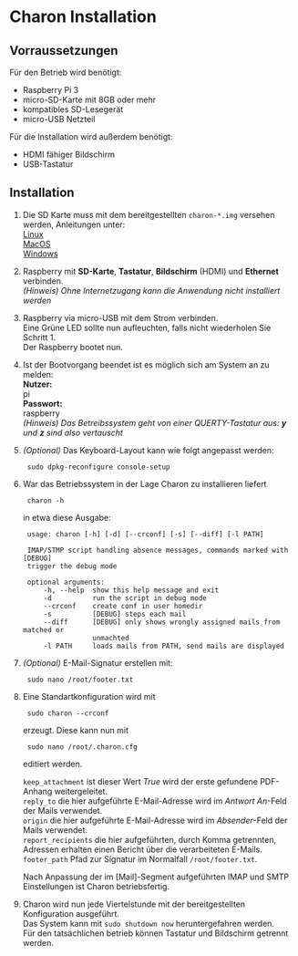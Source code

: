 # Charon Installation
## Vorraussetzungen
Für den Betrieb wird benötigt:

+ Raspberry Pi 3
+ micro-SD-Karte mit 8GB oder mehr
+ kompatibles SD-Lesegerät
+ micro-USB Netzteil

Für die Installation wird außerdem benötigt:

+ HDMI fähiger Bildschirm
+ USB-Tastatur

## Installation
1. Die SD Karte muss mit dem bereitgestellten `charon-*.img` versehen werden, Anleitungen unter:      
[Linux](https://www.raspberrypi.org/documentation/installation/installing-images/linux.md)  
[MacOS](https://www.raspberrypi.org/documentation/installation/installing-images/mac.md)  
[Windows](https://www.raspberrypi.org/documentation/installation/installing-images/windows.md)  

1. Raspberry mit **SD-Karte**, **Tastatur**, **Bildschirm** (HDMI) und **Ethernet** verbinden.  
*(Hinweis) Ohne Internetzugang kann die Anwendung nicht installiert werden*
1. Raspberry via micro-USB mit dem Strom verbinden.  
Eine Grüne LED sollte nun aufleuchten, falls nicht wiederholen Sie Schritt 1.  
Der Raspberry bootet nun.
1. Ist der Bootvorgang beendet ist es möglich sich am System an zu melden:  
**Nutzer:**  
pi  
**Passwort:**  
raspberry  
*(Hinweis) Das Betreibssystem geht von einer QUERTY-Tastatur aus: **y** und **z** sind also vertauscht*
1. *(Optional)* Das Keyboard-Layout kann wie folgt angepasst werden: 

        sudo dpkg-reconfigure console-setup

1. War das Betriebssystem in der Lage Charon zu installieren liefert

        charon -h

    in etwa diese Ausgabe:

        usage: charon [-h] [-d] [--crconf] [-s] [--diff] [-l PATH]

        IMAP/STMP script handling absence messages, commands marked with [DEBUG]
        trigger the debug mode

        optional arguments:
            -h, --help  show this help message and exit
            -d          run the script in debug mode
            --crconf    create conf in user homedir
            -s          [DEBUG] steps each mail
            --diff      [DEBUG] only shows wrongly assigned mails from matched or
                        unmachted
            -l PATH     loads mails from PATH, send mails are displayed

1. *(Optional)* E-Mail-Signatur erstellen mit:

        sudo nano /root/footer.txt

1. Eine Standartkonfiguration wird mit 

        sudo charon --crconf
    
    erzeugt. Diese kann nun mit

        sudo nano /root/.charon.cfg

    editiert werden.
    
    `keep_attachment` ist dieser Wert *True* wird der erste gefundene PDF-Anhang weitergeleitet.  
    `reply_to` die hier aufgeführte E-Mail-Adresse wird im *Antwort An*-Feld der Mails verwendet.   
    `origin` die hier aufgeführte E-Mail-Adresse wird im *Absender*-Feld der Mails verwendet.  
    `report_recipients` die hier aufgeführten, durch Komma getrennten, Adressen erhalten einen Bericht über die verarbeiteten E-Mails.  
    `footer_path` Pfad zur Signatur im Normalfall `/root/footer.txt`.

    Nach Anpassung der im [Mail]-Segment aufgeführten IMAP und SMTP Einstellungen ist Charon betriebsfertig.

1. Charon wird nun jede Viertelstunde mit der bereitgestellten Konfiguration ausgeführt.  
Das System kann mit `sudo shutdown now` heruntergefahren werden.  
Für den tatsächlichen betrieb können Tastatur und Bildschirm getrennt werden.